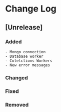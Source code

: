 # Change Log

## [Unrelease]
### Added
    - Mongo connection
    - Database worker
    - Colelctions Workers
    - New error messages

### Changed

### Fixed

### Removed